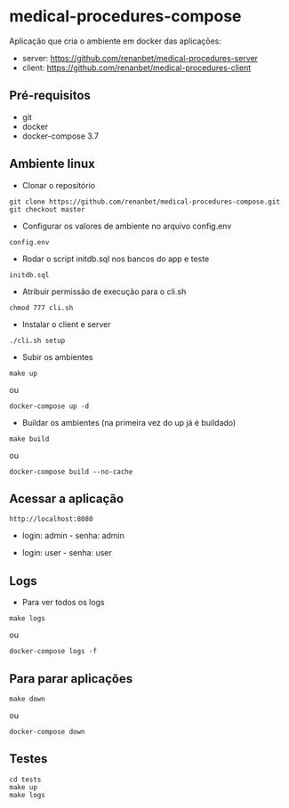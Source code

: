 # medical-procedures-compose
Aplicação que cria o ambiente em docker das aplicações:
- server: https://github.com/renanbet/medical-procedures-server
- client: https://github.com/renanbet/medical-procedures-client

## Pré-requisitos

- git
- docker
- docker-compose 3.7


## Ambiente linux

- Clonar o repositório
```
git clone https://github.com/renanbet/medical-procedures-compose.git
git checkout master
```


- Configurar os valores de ambiente no arquivo config.env
```
config.env
```

- Rodar o script initdb.sql nos bancos do app e teste
```
initdb.sql
```

- Atribuir permissão de execução para o cli.sh
```
chmod 777 cli.sh
```

- Instalar o client e server
```
./cli.sh setup
```

- Subir os ambientes
```
make up
```
ou
```
docker-compose up -d
```

- Buildar os ambientes (na primeira vez do up já é buildado)
```
make build
```
ou
```
docker-compose build --no-cache
```

## Acessar a aplicação

```
http://localhost:8080
```
- login: admin - senha: admin

- login: user - senha: user


## Logs

- Para ver todos os logs
```
make logs
```
ou
```
docker-compose logs -f
```

## Para parar aplicações

```
make down
```
ou
```
docker-compose down
```

## Testes
```
cd tests
make up
make logs
```
